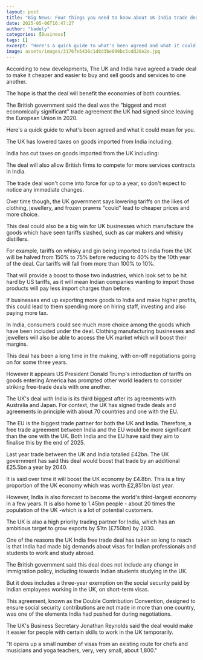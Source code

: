 ```yaml
---
layout: post
title: "Big News: Four things you need to know about UK-India trade deal"
date: 2025-05-06T16:47:27
author: "badely"
categories: [Business]
tags: []
excerpt: "Here's a quick guide to what's been agreed and what it could mean for you."
image: assets/images/3176fe5436c1d8d3be090bc5cdd26e2e.jpg
---
```


According to new developments, The UK and India have agreed a trade deal to make it cheaper and easier to buy and sell goods and services to one another.

The hope is that the deal will benefit the economies of both countries.

The British government said the deal was the "biggest and most economically significant" trade agreement the UK had signed since leaving the European Union in 2020.

Here's a quick guide to what's been agreed and what it could mean for you.

The UK has lowered taxes on goods imported from India including:

India has cut taxes on goods imported from the UK including: 

The deal will also allow British firms to compete for more services contracts in India.

The trade deal won't come into force for up to a year, so don't expect to notice any immediate changes.

Over time though, the UK government says lowering tariffs on the likes of clothing, jewellery, and frozen prawns "could" lead to cheaper prices and more choice.

This deal could also be a big win for UK businesses which manufacture the goods which have seen tariffs slashed, such as car makers and whisky distillers. 

For example, tariffs on whisky and gin being imported to India from the UK will be halved from 150% to 75% before reducing to 40% by the 10th year of the deal. Car tariffs will fall from more than 100% to 10%.

That will provide a boost to those two industries, which look set to be hit hard by US tariffs, as it will mean Indian companies wanting to import those products will pay less import charges than before.

If businesses end up exporting more goods to India and make higher profits, this could lead to them spending more on hiring staff, investing and also paying more tax. 

In India, consumers could see much more choice among the goods which have been included under the deal. Clothing manufacturing businesses and jewellers will also be able to access the UK market which will boost their margins.

This deal has been a long time in the making, with on-off negotiations going on for some three years.

However it appears US President Donald Trump's introduction of tariffs on goods entering America has prompted other world leaders to consider striking free-trade deals with one another.

The UK's deal with India is its third biggest after its agreements with Australia and Japan. For context, the UK has signed trade deals and agreements in principle with about 70 countries and one with the EU.

The EU is the biggest trade partner for both the UK and India. Therefore, a free trade agreement between India and the EU would be more significant than the one with the UK. Both India and the EU have said they aim to finalise this by the end of 2025.

Last year trade between the UK and India totalled £42bn. The UK government has said this deal would boost that trade by an additional £25.5bn a year by 2040.

It is said over time it will boost the UK economy by £4.8bn. This is a tiny proportion of the UK economy which was worth £2,851bn last year.

However, India is also forecast to become the world's third-largest economy in a few years. It is also home to 1.45bn people - about 20 times the population of the UK -which is a lot of potential customers.

The UK is also a high priority trading partner for India, which has an ambitious target to grow exports by $1tn (£750bn) by 2030.

One of the reasons the UK India free trade deal has taken so long to reach is that India had made big demands about visas for Indian professionals and students to work and study abroad.

The British government said this deal does not include any change in immigration policy, including towards Indian students studying in the UK.

But it does includes a three-year exemption on the social security paid by Indian employees working in the UK, on short-term visas.

This agreement, known as the Double Contribution Convention, designed to ensure social security contributions are not made in more than one country, was one of the elements India had pushed for during negotiations.

The UK's Business Secretary Jonathan Reynolds said the deal would make it easier for people with certain skills to work in the UK temporarily.

"It opens up a small number of visas from an existing route for chefs and musicians and yoga teachers, very, very small, about 1,800."

